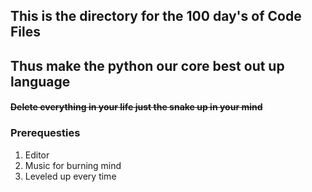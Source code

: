 ## This is the directory for the 100 day's of Code Files

## Thus make the python our core best out up language

#### ~~Delete everything in your life just the snake up in your mind~~

### Prerequesties
1. Editor
2. Music for burning mind
3. Leveled up every time